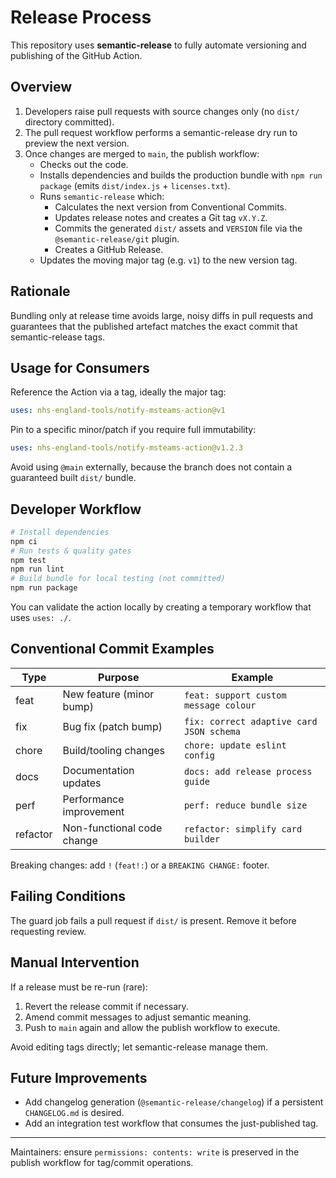 # Release Process

This repository uses **semantic-release** to fully automate versioning and publishing of the GitHub Action.

## Overview

1. Developers raise pull requests with source changes only (no `dist/` directory committed).
2. The pull request workflow performs a semantic-release dry run to preview the next version.
3. Once changes are merged to `main`, the publish workflow:
   - Checks out the code.
   - Installs dependencies and builds the production bundle with `npm run package` (emits `dist/index.js` + `licenses.txt`).
   - Runs `semantic-release` which:
     - Calculates the next version from Conventional Commits.
     - Updates release notes and creates a Git tag `vX.Y.Z`.
     - Commits the generated `dist/` assets and `VERSION` file via the `@semantic-release/git` plugin.
     - Creates a GitHub Release.
   - Updates the moving major tag (e.g. `v1`) to the new version tag.

## Rationale

Bundling only at release time avoids large, noisy diffs in pull requests and guarantees that the published artefact matches the exact commit that semantic-release tags.

## Usage for Consumers

Reference the Action via a tag, ideally the major tag:

```yaml
uses: nhs-england-tools/notify-msteams-action@v1
```

Pin to a specific minor/patch if you require full immutability:

```yaml
uses: nhs-england-tools/notify-msteams-action@v1.2.3
```

Avoid using `@main` externally, because the branch does not contain a guaranteed built `dist/` bundle.

## Developer Workflow

```bash
# Install dependencies
npm ci
# Run tests & quality gates
npm test
npm run lint
# Build bundle for local testing (not committed)
npm run package
```

You can validate the action locally by creating a temporary workflow that uses `uses: ./`.

## Conventional Commit Examples

| Type  | Purpose                                | Example                                        |
|-------|-----------------------------------------|------------------------------------------------|
| feat  | New feature (minor bump)                | `feat: support custom message colour`          |
| fix   | Bug fix (patch bump)                    | `fix: correct adaptive card JSON schema`       |
| chore | Build/tooling changes                   | `chore: update eslint config`                  |
| docs  | Documentation updates                   | `docs: add release process guide`              |
| perf  | Performance improvement                 | `perf: reduce bundle size`                     |
| refactor | Non-functional code change           | `refactor: simplify card builder`              |

Breaking changes: add `!` (`feat!:`) or a `BREAKING CHANGE:` footer.

## Failing Conditions

The guard job fails a pull request if `dist/` is present. Remove it before requesting review.

## Manual Intervention

If a release must be re-run (rare):
1. Revert the release commit if necessary.
2. Amend commit messages to adjust semantic meaning.
3. Push to `main` again and allow the publish workflow to execute.

Avoid editing tags directly; let semantic-release manage them.

## Future Improvements

- Add changelog generation (`@semantic-release/changelog`) if a persistent `CHANGELOG.md` is desired.
- Add an integration test workflow that consumes the just-published tag.

---
Maintainers: ensure `permissions: contents: write` is preserved in the publish workflow for tag/commit operations.
